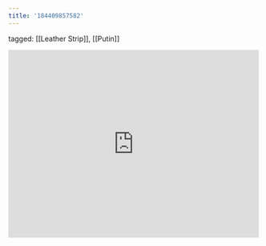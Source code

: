 ```yaml
---
title: '184409857582'
---
```

tagged: [[Leather Strip]], [[Putin]]
<iframe allow="accelerometer; autoplay; clipboard-write; encrypted-media; gyroscope; picture-in-picture" allowfullscreen="" frameborder="0" height="375" id="youtube_iframe" src="https://www.youtube.com/embed/ovQ2Eg3kzFY?feature=oembed&amp;enablejsapi=1&amp;origin=https://safe.txmblr.com&amp;wmode=opaque" width="500"></iframe>